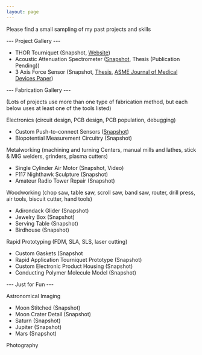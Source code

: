 ```yaml
---
layout: page
---
```


Please find a small sampling of my past projects and skills

--- Project Gallery ---

- THOR Tourniquet (Snapshot, <a href="https://www.thorTQ.com" target="_blank">Website</a>)
- Acoustic Attenuation Spectrometer (<a href="resources/gallery/projects/acousticSpectrometer_Snapshot_1.png" target="_blank">Snapshot</a>, Thesis (Publication Pending))
- 3 Axis Force Sensor (Snapshot, <a href="https://dspace.mit.edu/handle/1721.1/101813" target="_blank">Thesis</a>, <a href="https://asmedigitalcollection.asme.org/medicaldevices/article/13/2/021007/727293/An-Electronic-Force-Sensor-for-Medical-JetPaper" target="_blank">ASME Journal of Medical Devices Paper</a>)

--- Fabrication Gallery ---

(Lots of projects use more than one type of fabrication method, but each below uses at least one of the tools listed)

Electronics (circuit design, PCB design, PCB population, debugging)

- Custom Push-to-connect Sensors (<a href="resources/gallery/fabrication/electronics/customPCBs_Shapshot_1.png" target="_blank">Snapshot</a>)
- Biopotential Measurement Circuitry (Snapshot)

Metalworking (machining and turning Centers, manual mills and lathes, stick & MIG welders, grinders, plasma cutters)
- Single Cylinder Air Motor (Snapshot, Video)
- F117 Nighthawk Sculpture (Snapshot)
- Amateur Radio Tower Repair (Snapshot)
  
Woodworking (chop saw, table saw, scroll saw, band saw, router, drill press, air tools, biscuit cutter, hand tools)
- Adirondack Glider (Snapshot)
- Jewelry Box (Snapshot)
- Serving Table (Snapshot)
- Birdhouse (Snapshot)
  
Rapid Prototyping (FDM, SLA, SLS, laser cutting)
- Custom Gaskets (Snapshot
- Rapid Application Tourniquet Prototype (Snapshot)
- Custom Electronic Product Housing (Snapshot)
- Conducting Polymer Molecule Model (Snapshot)
  
--- Just for Fun ---

Astronomical Imaging
- Moon Stitched (Snapshot)
- Moon Crater Detail (Snapshot)
- Saturn (Snapshot)
- Jupiter (Snapshot)
- Mars (Snapshot)

Photography
